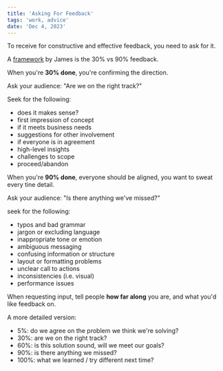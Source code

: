 ```yaml
---
title: 'Asking For Feedback'
tags: 'work, advice'
date: 'Dec 4, 2023'
---
```


To receive for constructive and effective feedback, you need to ask for it.

A [framework](https://hellojames.co.uk/writing/better-feedback/) by James is the 30% vs 90% feedback.

When you're **30% done**, you're confirming the direction.

Ask your audience: "Are we on the right track?"

Seek for the following:

- does it makes sense?
- first impression of concept
- if it meets business needs
- suggestions for other involvement
- if everyone is in agreement
- high-level insights
- challenges to scope
- proceed/abandon

When you're **90% done**, everyone should be aligned, you want to sweat every tine detail.

Ask your audience: "Is there anything we've missed?"

seek for the following:

- typos and bad grammar
- jargon or excluding language
- inappropriate tone or emotion
- ambiguous messaging
- confusing information or structure
- layout or formatting problems
- unclear call to actions
- inconsistencies (i.e. visual)
- performance issues

When requesting input, tell people **how far along** you are, and what you'd like feedback on.

A more detailed version:

- 5%: do we agree on the problem we think we're solving?
- 30%: are we on the right track?
- 60%: is this solution sound, will we meet our goals?
- 90%: is there anything we missed?
- 100%: what we learned / try different next time?
